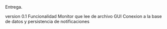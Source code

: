 Entrega. 

version 0.1
Funcionalidad
Monitor que lee de archivo
GUI
Conexion a la base de datos y persistencia de notificaciones
